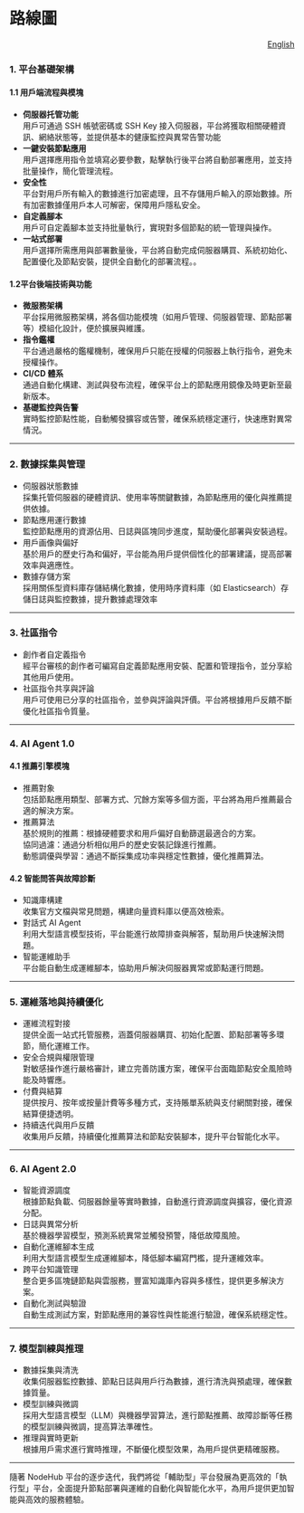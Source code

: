 # 路線圖

<p align="right"><a href="https://docs.node-x.xyz/en/product-manual/nodehub/roadmap">English</a></p>

### 1. 平台基礎架構

#### 1.1 用戶端流程與模塊

* **伺服器托管功能**\
  用戶可通過 SSH 帳號密碼或 SSH Key 接入伺服器，平台將獲取相關硬體資訊、網絡狀態等，並提供基本的健康監控與異常告警功能
* **一鍵安裝節點應用**\
  用戶選擇應用指令並填寫必要參數，點擊執行後平台將自動部署應用，並支持批量操作，簡化管理流程。
* **安全性**\
  平台對用戶所有輸入的數據進行加密處理，且不存儲用戶輸入的原始數據。所有加密數據僅用戶本人可解密，保障用戶隱私安全。
* **自定義腳本**\
  用戶可自定義腳本並支持批量執行，實現對多個節點的統一管理與操作。
* **一站式部署**\
  用戶選擇所需應用與部署數量後，平台將自動完成伺服器購買、系統初始化、配置優化及節點安裝，提供全自動化的部署流程。。

#### 1.2平台後端技術與功能

* **微服務架構**\
  平台採用微服務架構，將各個功能模塊（如用戶管理、伺服器管理、節點部署等）模組化設計，便於擴展與維護。
* **指令鑑權**\
  平台通過嚴格的鑑權機制，確保用戶只能在授權的伺服器上執行指令，避免未授權操作。
* **CI/CD 體系**\
  通過自動化構建、測試與發布流程，確保平台上的節點應用鏡像及時更新至最新版本。
*   **基礎監控與告警**\
    實時監控節點性能，自動觸發擴容或告警，確保系統穩定運行，快速應對異常情況。



***

### 2. 數據採集與管理

* 伺服器狀態數據\
  採集托管伺服器的硬體資訊、使用率等關鍵數據，為節點應用的優化與推薦提供依據。
* 節點應用運行數據\
  監控節點應用的資源佔用、日誌與區塊同步進度，幫助優化部署與安裝過程。
* 用戶画像與偏好\
  基於用戶的歷史行為和偏好，平台能為用戶提供個性化的部署建議，提高部署效率與適應性。
* 數據存儲方案\
  採用關係型資料庫存儲結構化數據，使用時序資料庫（如 Elasticsearch）存儲日誌與監控數據，提升數據處理效率

***

### 3. 社區指令

* 創作者自定義指令\
  經平台審核的創作者可編寫自定義節點應用安裝、配置和管理指令，並分享給其他用戶使用。
* 社區指令共享與評論\
  用戶可使用已分享的社區指令，並參與評論與評價。平台將根據用戶反饋不斷優化社區指令質量。

***

### 4. AI Agent 1.0

#### 4.1 推薦引擎模塊

* 推薦對象\
  包括節點應用類型、部署方式、冗餘方案等多個方面，平台將為用戶推薦最合適的解決方案。
* 推薦算法\
  基於規則的推薦：根據硬體要求和用戶偏好自動篩選最適合的方案。\
  協同過濾：通過分析相似用戶的歷史安裝記錄進行推薦。\
  動態調優與學習：通過不斷採集成功率與穩定性數據，優化推薦算法。

#### 4.2 智能問答與故障診斷

* 知識庫構建\
  收集官方文檔與常見問題，構建向量資料庫以便高效檢索。
* 對話式 AI Agent\
  利用大型語言模型技術，平台能進行故障排查與解答，幫助用戶快速解決問題。
* 智能運維助手\
  平台能自動生成運維腳本，協助用戶解決伺服器異常或節點運行問題。

***

### 5. 運維落地與持續優化

* 運維流程對接\
  提供全面一站式托管服務，涵蓋伺服器購買、初始化配置、節點部署等多環節，簡化運維工作。
* 安全合規與權限管理\
  對敏感操作進行嚴格審計，建立完善防護方案，確保平台面臨節點安全風險時能及時響應。
* 付費與結算\
  提供按月、按年或按量計費等多種方式，支持賬單系統與支付網關對接，確保結算便捷透明。
* 持續迭代與用戶反饋\
  收集用戶反饋，持續優化推薦算法和節點安裝腳本，提升平台智能化水平。

***

### 6. AI Agent 2.0

* 智能資源調度\
  根據節點負載、伺服器餘量等實時數據，自動進行資源調度與擴容，優化資源分配。
* 日誌與異常分析\
  基於機器學習模型，預測系統異常並觸發預警，降低故障風險。
* 自動化運維腳本生成\
  利用大型語言模型生成運維腳本，降低腳本編寫門檻，提升運維效率。
* 跨平台知識管理\
  整合更多區塊鏈節點與雲服務，豐富知識庫內容與多樣性，提供更多解決方案。
* 自動化測試與驗證\
  自動生成測試方案，對節點應用的兼容性與性能進行驗證，確保系統穩定性。

***

### 7. 模型訓練與推理

* 數據採集與清洗\
  收集伺服器監控數據、節點日誌與用戶行為數據，進行清洗與預處理，確保數據質量。
* 模型訓練與微調\
  採用大型語言模型（LLM）與機器學習算法，進行節點推薦、故障診斷等任務的模型訓練與微調，提高算法準確性。
* 推理與實時更新\
  根據用戶需求進行實時推理，不斷優化模型效果，為用戶提供更精確服務。

***



隨著 NodeHub 平台的逐步迭代，我們將從「輔助型」平台發展為更高效的「執行型」平台，全面提升節點部署與運維的自動化與智能化水平，為用戶提供更加智能與高效的服務體驗。
